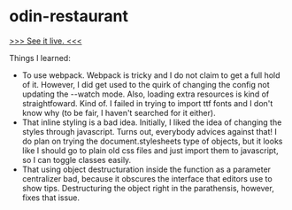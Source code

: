 # odin-restaurant

[>>> See it live. <<<](https://al-ptk.github.io/odin-restaurant/)

Things I learned:

- To use webpack. Webpack is tricky and I do not claim to get a full hold of it. However, I did get used to the quirk of changing the config not updating the --watch mode. Also, loading extra resources is kind of straightfoward. Kind of. I failed in trying to import ttf fonts and I don't know why (to be fair, I haven't searched for it either).
- That inline styling is a bad idea. Initially, I liked the idea of changing the styles through javascript. Turns out, everybody advices against that! I do plan on trying the document.stylesheets type of objects, but it looks like I should go to plain old css files and just import them to javascript, so I can toggle classes easily.
- That using object destructuration inside the function as a parameter centralizer bad, because it obscures the interface that editors use to show tips. Destructuring the object right in the parathensis, however, fixes that issue.
